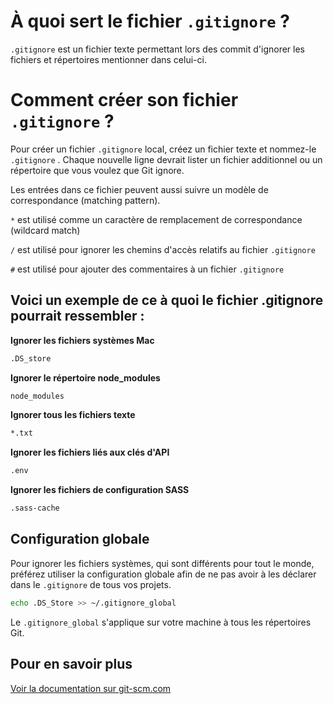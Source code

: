 # À quoi sert le fichier `.gitignore` ?
`.gitignore` est un fichier texte permettant lors des commit d'ignorer les fichiers et répertoires mentionner dans celui-ci.

# Comment créer  son fichier `.gitignore` ?
Pour créer un fichier `.gitignore` local, créez un fichier texte et nommez-le `.gitignore` . Chaque nouvelle ligne devrait lister un fichier additionnel ou un répertoire que vous voulez que Git ignore.

Les entrées dans ce fichier peuvent aussi suivre un modèle de correspondance (matching pattern).

`*` est utilisé comme un caractère de remplacement de correspondance (wildcard match)

`/` est utilisé pour ignorer les chemins d'accès relatifs au fichier `.gitignore`

`#` est utilisé pour ajouter des commentaires à un fichier `.gitignore`

## Voici un exemple de ce à quoi le fichier .gitignore pourrait ressembler :

**Ignorer les fichiers systèmes Mac**

```txt
.DS_store
```

**Ignorer le répertoire node_modules**

```txt
node_modules
```

**Ignorer tous les fichiers texte**

```txt
*.txt
```

**Ignorer les fichiers liés aux clés d'API**

```txt
.env
```

**Ignorer les fichiers de configuration SASS**

```txt
.sass-cache
```

## Configuration globale

Pour ignorer les fichiers systèmes, qui sont différents pour tout le monde, préférez utiliser la configuration globale afin de ne pas avoir à les déclarer dans le `.gitignore` de tous vos projets.

```bash
echo .DS_Store >> ~/.gitignore_global
```

Le `.gitignore_global` s'applique sur votre machine à tous les répertoires Git.

## Pour en savoir plus 

[Voir la documentation sur git-scm.com](https://git-scm.com/docs/gitignore)